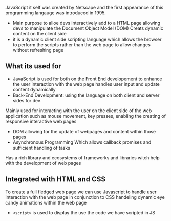 JavaScript it self was created by Netscape and the first appearance of this programming langauge was introduced in 1995. 

- Main purpose to alloe devs interactively add to a HTML page allowing devs to manipulate the Document Object Model (DOM) Creats dynamic content on the client side 
- it is a dynamic client side scripting language which allows the browser to perform the scripts rather than the web page to allow changes without refreshing page 

## What its used for 
-  JavaScript is used for both on the Front End developement to enhance the user interaction with the web page handles user input and update content dynamically
- Back-End Development: using the language on both client and server sides for dev 

Mainly used for interacting with the user on the client side of the web application such as mouse movement, key presses, enabling the creating of responsive interactive web pages 

- DOM allowing for the update of webpages and content within those pages 
- Asynchronous Programming  Which allows callback promises and sufficient handling of tasks 

Has a rich library and ecosystems of frameworks and libraries witch help with the development of web pages 

## Integrated with HTML and CSS
To create a full fledged web page we can use Javascript to handle user interaction with the web page in conjunction to CSS handeling dynamic eye candy animations within the web page

- `<script>` is used to display the use the code we have scripted in JS 